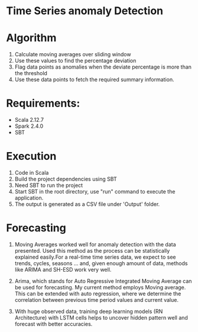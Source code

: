 # Time Series anomaly Detection
# Algorithm
1. Calculate moving averages over sliding window
1. Use these values to find the percentage deviation
1. Flag data points as anomalies when the deviate percentage is more than the threshold
1. Use these data points to fetch the required summary information.

# Requirements:
* Scala 2.12.7
* Spark 2.4.0 
* SBT

# Execution
1. Code in Scala
1. Build the project dependencies using SBT
1. Need SBT to run the project 
1. Start SBT in the root directory, use "run" command to execute the application.
1. The output is generated as a CSV file under 'Output' folder.

# Forecasting
1. Moving Averages worked well for anomaly detection with the data presented. Used this method as the process can be statistically explained easily.For a real-time time series data, we expect to see trends, cycles, seasons ... and, given enough amount of data, methods like ARIMA and SH-ESD work very well. 

1. Arima, which stands for Auto Regressive Integrated Moving Average can be used for forecasting. My current method employs Moving average. This can be extended with auto regression, where we determine the correlation between previous time period values and current value.

1. With huge observed data, training deep learning models (RN Architecture) with LSTM cells helps to uncover hidden pattern well and forecast with better accuracies.
